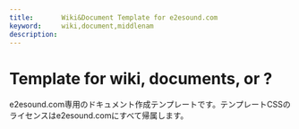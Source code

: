 ```yaml
---
title:       Wiki&Document Template for e2esound.com
keyword:     wiki,document,middlenam
description: 
---
```

# Template for wiki, documents, or ?

e2esound.com専用のドキュメント作成テンプレートです。テンプレートCSSのライセンスはe2esound.comにすべて帰属します。
